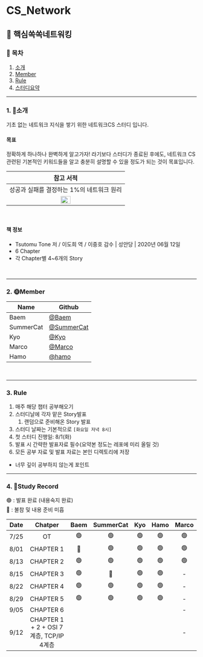
# CS_Network
## 🤔 핵심쏙쏙네트워킹 

### 📜 목차
1. [소개](#1-소개)
2. [Member](#2-Member)
3. [Rule](#3-Rule)
4. [스터디요약](#4-Study-Recode)

---

### 1. 👋소개 
기초 없는 네트워크 지식을 쌓기 위한 네트워크CS 스터디 입니다. <br>

#### 목표
정확하게 하나하나 완벽하게 알고가자! 라기보다
스터디가 종료된 후에도, 네트워크 CS 관련된 기본적인 키워드들을 알고
충분히 설명할 수 있을 정도가 되는 것이 목표입니다.
<br>

| 참고 서적 |
| :----: |
| 성공과 실패를 결정하는 1%의 네트워크 원리 |
| <img src="https://github.com/Dylan-yoon/CS_Network/assets/77507952/c53dc927-fc92-4be4-8ea5-04187c0d13f6" width=30% height=30%> |

<br>

#### 책 정보
- Tsutomu Tone 저 / 이도희 역 / 이중호 감수 | 성안당 | 2020년 06월 12일
- 6 Chapter <br>
- 각 Chapter별 4~6개의 Story

<br>

---

### 2. 🌞Member
| Name      | Github |
| ----      | ------ |
| Baem      | [@Baem](https://github.com/Dylan-yoon) |
| SummerCat | [@SummerCat](https://github.com/dev-summer) |
| Kyo       | [@Kyo](https://github.com/KyoPak) |
| Marco     | [@Marco](https://github.com/keeplo) |
| Hamo      | [@hamo](https://github.com/lxodud) |
<br>

---

### 3. Rule

1. 매주 해당 챕터 공부해오기
2. 스터디날에 각자 맡은 Story발표
   1. 랜덤으로 준비해온 Story 발표
3. 스터디 날짜는 기본적으로 `[화요일 저녁 8시]`
4. 첫 스터디 진행일: 8/1(화)
5. 발표 시 간략한 발표자료 필수(요약본 정도는 레포에 미리 올릴 것)
6. 모든 공부 자료 및 발표 자료는 본인 디렉토리에 저장

- 너무 깊이 공부하지 않는게 포인트

---

### 4. 📘Study Record
🟢 : 발표 완료 (내용숙지 완료) <br>
🔴 : 불참 및 내용 준비 미흡

| Date |   Chatper | Baem | SummerCat |   Kyo    |  Hamo | Marco |
| :----: | :---------: | :----: | :---------: | :--------: | :--------: | :--------: |
| 7/25 |        OT |  🟢  |    🟢     |     🟢    |   🟢  |  🟢  | 
| 8/01 | CHAPTER 1 |  🔴  |    🟢     |     🟢    |   🟢  |  🟢  |
| 8/13 | CHAPTER 2 |  🟢  |    🟢     |     🟢    |   🟢  |  🟢  | 
| 8/15 | CHAPTER 3 |  🟢  |    🔴     |     🟢    |   🟢  |  -  | 
| 8/22 | CHAPTER 4 |  🟢  |    🟢     |     🟢    |   🟢  |  -  | 
| 8/29 | CHAPTER 5 |  🟢  |    🟢     |     🟢    |   🟢  |  -  | 
| 9/05 | CHAPTER 6 |      |           |          |   | -  |
| 9/12 | CHAPTER 1 + 2 + OSI 7계층, TCP/IP 4계층 |      |           |          |   | -  |
